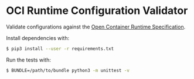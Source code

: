 OCI Runtime Configuration Validator
===================================

Validate configurations against the
[Open Container Runtime Specification][runtime-spec].

Install dependencies with:

```sh
$ pip3 install --user -r requirements.txt
```

Run the tests with:

```sh
$ BUNDLE=/path/to/bundle python3 -m unittest -v
```

[runtime-spec]: https://github.com/opencontainers/runtime-spec
